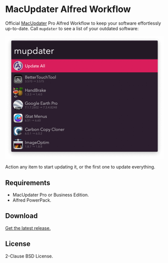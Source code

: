 # MacUpdater Alfred Workflow

Official [MacUpdater](https://www.corecode.io/macupdater/) Pro Alfred Workflow to keep your software effortlessly up-to-date. Call `mupdater` to see a list of your outdated software:

![Alfred search for mupdater](source/images/about/mupdater.png)

Action any item to start updating it, or the first one to update everything.

## Requirements

* MacUpdater Pro or Business Edition.
* Alfred PowerPack.

## Download

[Get the latest release.](https://github.com/core-code/macupdater-alfred-workflow/releases/latest/download/MacUpdater.alfredworkflow)

## License

2-Clause BSD License.
